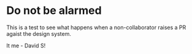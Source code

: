 # Do not be alarmed

This is a test to see what happens when a non-collaborator raises a PR agaist the design system.

It me - David S!
